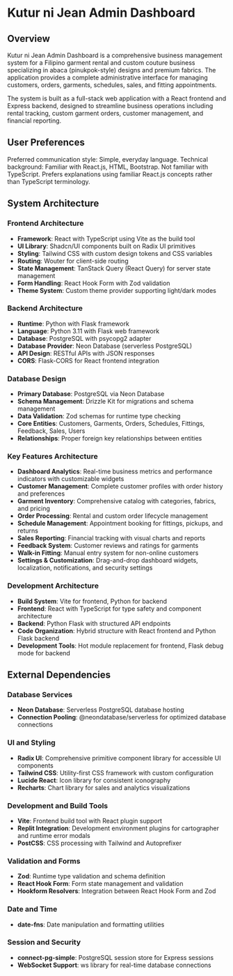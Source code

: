 # Kutur ni Jean Admin Dashboard

## Overview

Kutur ni Jean Admin Dashboard is a comprehensive business management system for a Filipino garment rental and custom couture business specializing in abaca (pinukpok-style) designs and premium fabrics. The application provides a complete administrative interface for managing customers, orders, garments, schedules, sales, and fitting appointments.

The system is built as a full-stack web application with a React frontend and Express backend, designed to streamline business operations including rental tracking, custom garment orders, customer management, and financial reporting.

## User Preferences

Preferred communication style: Simple, everyday language.
Technical background: Familiar with React.js, HTML, Bootstrap. Not familiar with TypeScript.
Prefers explanations using familiar React.js concepts rather than TypeScript terminology.

## System Architecture

### Frontend Architecture
- **Framework**: React with TypeScript using Vite as the build tool
- **UI Library**: Shadcn/UI components built on Radix UI primitives
- **Styling**: Tailwind CSS with custom design tokens and CSS variables
- **Routing**: Wouter for client-side routing
- **State Management**: TanStack Query (React Query) for server state management
- **Form Handling**: React Hook Form with Zod validation
- **Theme System**: Custom theme provider supporting light/dark modes

### Backend Architecture
- **Runtime**: Python with Flask framework
- **Language**: Python 3.11 with Flask web framework
- **Database**: PostgreSQL with psycopg2 adapter
- **Database Provider**: Neon Database (serverless PostgreSQL)
- **API Design**: RESTful APIs with JSON responses
- **CORS**: Flask-CORS for React frontend integration

### Database Design
- **Primary Database**: PostgreSQL via Neon Database
- **Schema Management**: Drizzle Kit for migrations and schema management
- **Data Validation**: Zod schemas for runtime type checking
- **Core Entities**: Customers, Garments, Orders, Schedules, Fittings, Feedback, Sales, Users
- **Relationships**: Proper foreign key relationships between entities

### Key Features Architecture
- **Dashboard Analytics**: Real-time business metrics and performance indicators with customizable widgets
- **Customer Management**: Complete customer profiles with order history and preferences
- **Garment Inventory**: Comprehensive catalog with categories, fabrics, and pricing
- **Order Processing**: Rental and custom order lifecycle management
- **Schedule Management**: Appointment booking for fittings, pickups, and returns
- **Sales Reporting**: Financial tracking with visual charts and reports
- **Feedback System**: Customer reviews and ratings for garments
- **Walk-in Fitting**: Manual entry system for non-online customers
- **Settings & Customization**: Drag-and-drop dashboard widgets, localization, notifications, and security settings

### Development Architecture
- **Build System**: Vite for frontend, Python for backend
- **Frontend**: React with TypeScript for type safety and component architecture
- **Backend**: Python Flask with structured API endpoints
- **Code Organization**: Hybrid structure with React frontend and Python Flask backend
- **Development Tools**: Hot module replacement for frontend, Flask debug mode for backend

## External Dependencies

### Database Services
- **Neon Database**: Serverless PostgreSQL database hosting
- **Connection Pooling**: @neondatabase/serverless for optimized database connections

### UI and Styling
- **Radix UI**: Comprehensive primitive component library for accessible UI components
- **Tailwind CSS**: Utility-first CSS framework with custom configuration
- **Lucide React**: Icon library for consistent iconography
- **Recharts**: Chart library for sales and analytics visualizations

### Development and Build Tools
- **Vite**: Frontend build tool with React plugin support
- **Replit Integration**: Development environment plugins for cartographer and runtime error modals
- **PostCSS**: CSS processing with Tailwind and Autoprefixer

### Validation and Forms
- **Zod**: Runtime type validation and schema definition
- **React Hook Form**: Form state management and validation
- **Hookform Resolvers**: Integration between React Hook Form and Zod

### Date and Time
- **date-fns**: Date manipulation and formatting utilities

### Session and Security
- **connect-pg-simple**: PostgreSQL session store for Express sessions
- **WebSocket Support**: ws library for real-time database connections